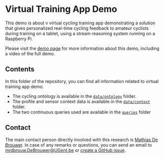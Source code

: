 # Virtual Training App Demo

This demo is about v virtual cycling training app demonstrating a solution that gives personalized real-time cycling feedback to amateur cyclists during training on a tablet, using a stream reasoning system running on a Raspberry Pi.

Please visit the [demo page](https://ibcnservices.github.io/cyclists-monitoring/) for more information about this demo, including a video of the full demo.

## Contents

In this folder of the repository, you can find all information related to virtual training app demo.
* The cycling ontology is available in the [`data/ontology`](data/ontology) folder.
* The profile and sensor context data is available in the [`data/context`](data/context) folder.
* The two continuous queries used are available in the [`queries`](queries) folder

## Contact
 
The main contact person directly involved with this research is [Mathias De Brouwer](https://www.linkedin.com/in/mathiasdebrouwer/). In case of any remarks or questions, you can send an email to mrdbrouw.DeBrouwer@UGent.be or [create a GitHub issue](../../../issues/new).
